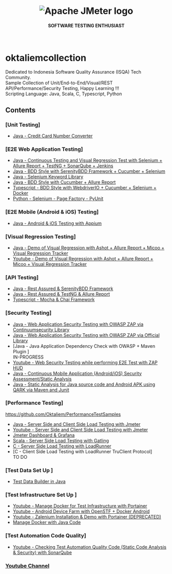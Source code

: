<h1 align="center"><img src="https://user-images.githubusercontent.com/26521948/72658109-63a1d400-39e7-11ea-9667-c652586b4508.png" alt="Apache JMeter logo" /></h1>
<h4 align="center">SOFTWARE TESTING ENTHUSIAST</h4>
<br>

# oktaliemcollection
Dedicated to Indonesia Software Quality Assurance (ISQA) Tech Community. <br/>
Sample Collection of Unit/End-to-End/Visual/REST API/Performance/Security Testing, Happy Learning !!! <br/>
Scripting Language: Java, Scala, C, Typescript, Python

## Contents

### [Unit Testing]
- [Java - Credit Card Number Converter](https://github.com/Oktaliem/CreditCardConverter)

### [E2E Web Application Testing]
- [Java - Continuous Testing and Visual Regression Test with Selenium + Allure Report + TestNG + SonarQube + Jenkins](https://github.com/Oktaliem/OrangeHRMTestNGAllure)
- [Java - BDD Style with SerenityBDD Framework + Cucumber + Selenium](https://github.com/Oktaliem/DemoSerenityBDDCucumberOrangeHRM)
- [Java - Selenium Keyword Library](https://github.com/Oktaliem/PageObjectPageFactoryActions)
- [Java - BDD Style with Cucumber + Allure Report](https://github.com/Oktaliem/TestNGCucumberAllure)
- [Typescript - BDD Style with WebdriverIO + Cucumber + Selenium + Docker](https://github.com/Oktaliem/widiocucumberpoc)
- [Python - Selenium - Page Factory - PyUnit](https://github.com/Oktaliem/pythonseleniumpyunit)


### [E2E Mobile (Android & iOS) Testing] <br/>
- [Java - Android & iOS Testing with Appium](https://github.com/Oktaliem/mobtestsamp)


### [Visual Regression Testing]
- [Java - Demo of Visual Regression with Ashot + Allure Report + Micoo + Visual Regression Tracker](https://github.com/Oktaliem/pengujianmembandingkangambar)
- [Youtube - Demo of Visual Regression with Ashot + Allure Report + Micoo + Visual Regression Tracker](https://www.youtube.com/watch?v=XIHOEi3I7fs&t=5214s&ab_channel=ISQA)

### [API Testing]
  - [Java - Rest Assured & SerenityBDD Framework](https://github.com/Oktaliem/DemoAPITestingWithSerenityBDD)
  - [Java - Rest Assured & TestNG & Allure Report](https://github.com/Oktaliem/RestAssuredAllureTestNG)
  - [Typescript - Mocha & Chai Framework](https://github.com/Oktaliem/mochachaiapitestingtypescript)

### [Security Testing]
- [Java - Web Application Security Testing with OWASP ZAP via Continuumsecurity Library ](https://github.com/Oktaliem/OWASPZAPOdooGauge)
- [Java - Web Application Security Testing with OWASP ZAP via Official Library ](https://github.com/Oktaliem/WebSecurityScanningSample)
- [Java - Java Application Dependency Check with OWASP + Maven Plugin ]<br/>
IN-PROGRESS
- [Youtube - Web Security Testing while performing E2E Test with ZAP HUD](https://www.youtube.com/watch?v=wXext48sIHk&t=102s)
- [Java - Continuous Mobile Application (Android/iOS) Security Assessment/Static Analysis ](https://github.com/Oktaliem/seleniummobsfscan)
- [Java - Static Analysis for Java source code and Android APK using QARK via Maven and Junit ](https://github.com/Oktaliem/qarkstaticanalysis)

### [Performance Testing] <br/>
https://github.com/Oktaliem/PerformanceTestSamples

- [Java - Server Side and Client Side Load Testing with Jmeter](https://github.com/Oktaliem/PerformanceTestSamples/tree/master/apache-jmeter-5.2.1/testscenario)
- [Youtube - Server Side and Client Side Load Testing with Jmeter](https://www.youtube.com/watch?v=FNMTDnkWOVY)
- [Jmeter Dashboard & Grafana](https://www.youtube.com/watch?v=R674NwH5eSE&t=68s)
- [Scala - Server Side Load Testing with Gatling](https://github.com/Oktaliem/PerformanceTestSamples/tree/master/gatling)
- [C - Server Side Load Testing with LoadRunner](https://github.com/Oktaliem/PerformanceTestSamples/tree/master/loadrunner)
- [C - Client Side Load Testing with LoadRunner TruClient Protocol]<br/>
TO DO


### [Test Data Set Up ] <br/>
- [Test Data Builder in Java](https://github.com/Oktaliem/testdatabuilderfortesting)

### [Test Infrastructure Set Up ] <br/>
- [Youtube - Manage Docker for Test Infrastructure with Portainer](https://www.youtube.com/watch?v=P0ckfsxDu5c)
- [Youtube - Android Device Farm with OpenSTF + Docker Android](https://www.youtube.com/watch?v=MidkehASiNU)
- [Youtube - Zalenium Installation & Demo with Portainer (DEPRECATED) ](https://www.youtube.com/watch?v=8YsB3DAPZq8)
- [Manage Docker with Java Code](https://github.com/Oktaliem/managedockerwithjava)

### [Test Automation Code Quality] <br/>
- [Youtube - Checking Test Automation Quality Code (Static Code Analysis & Security) with SonarQube ](https://www.youtube.com/watch?v=MjgUgCN3WMg)

### [Youtube Channel ](https://www.youtube.com/user/okta86100/videos)


